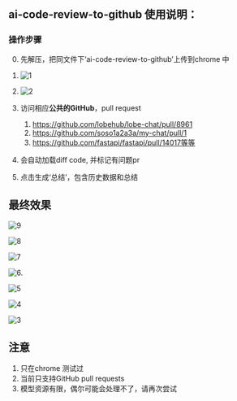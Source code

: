 ## ai-code-review-to-github 使用说明：

### 操作步骤 

0. 先解压，把同文件下‘ai-code-review-to-github’上传到chrome 中

1. ![1](/Users/action/Documents/chrome-plugin/img/1.png)
2. ![2](/Users/action/Documents/chrome-plugin/img/2.png)
3. 访问相应**公共的GitHub**，pull request
   1. https://github.com/lobehub/lobe-chat/pull/8961
   2. https://github.com/soso1a2a3a/my-chat/pull/1
   3. https://github.com/fastapi/fastapi/pull/14017等等
4. 会自动加载diff code, 并标记有问题pr
5. 点击生成‘总结’，包含历史数据和总结

## 最终效果

![9](/Users/action/Documents/chrome-plugin/img/9.png)

![8](/Users/action/Documents/chrome-plugin/img/8.png)

![7](/Users/action/Documents/chrome-plugin/img/7.png)

![6.](/Users/action/Documents/chrome-plugin/img/6..png)

![5](/Users/action/Documents/chrome-plugin/img/5.png)

![4](/Users/action/Documents/chrome-plugin/img/4.png)

![3](/Users/action/Documents/chrome-plugin/img/3.png)

## 注意

1. 只在chrome 测试过
2. 当前只支持GitHub pull requests
3. 模型资源有限，偶尔可能会处理不了，请再次尝试